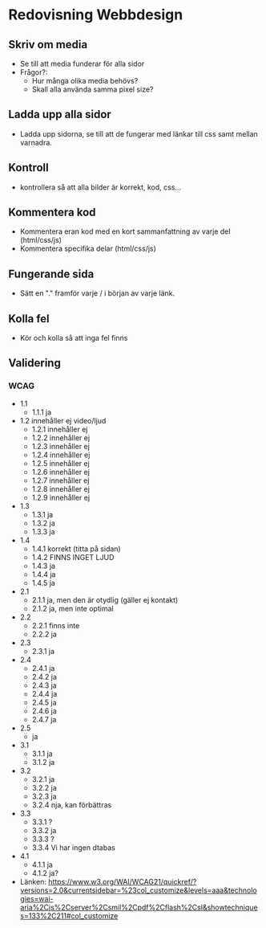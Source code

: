 # Redovisning Webbdesign

## Skriv om media 
- Se till att media funderar för alla sidor
- Frågor?:
  * Hur många olika media behövs?
  * Skall alla använda samma pixel size?

## Ladda upp alla sidor 
- Ladda upp sidorna, se till att de fungerar med länkar till css samt mellan varnadra.

## Kontroll
- kontrollera så att alla bilder är korrekt, kod, css...

## Kommentera kod
- Kommentera eran kod med en kort sammanfattning av varje del (html/css/js)
- Kommentera specifika delar (html/css/js)

## Fungerande sida
- Sätt en "." framför varje / i början av varje länk.

## Kolla fel
- Kör och kolla så att inga fel finns

## Validering
### WCAG
- 1.1
  - 1.1.1 ja
- 1.2 innehåller ej video/ljud
  - 1.2.1 innehåller ej
  - 1.2.2 innehåller ej
  - 1.2.3 innehåller ej
  - 1.2.4 innehåller ej
  - 1.2.5 innehåller ej
  - 1.2.6 innehåller ej
  - 1.2.7 innehåller ej
  - 1.2.8 innehåller ej
  - 1.2.9 innehåller ej
- 1.3
  - 1.3.1 ja
  - 1.3.2 ja
  - 1.3.3 ja
- 1.4
  - 1.4.1 korrekt (titta på sidan)
  - 1.4.2 FINNS INGET LJUD
  - 1.4.3 ja
  - 1.4.4 ja
  - 1.4.5 ja
- 2.1
  - 2.1.1 ja, men den är otydlig (gäller ej kontakt)
  - 2.1.2 ja, men inte optimal
- 2.2
  - 2.2.1 finns inte
  - 2.2.2 ja
- 2.3
  - 2.3.1 ja
- 2.4
  - 2.4.1 ja
  - 2.4.2 ja
  - 2.4.3 ja
  - 2.4.4 ja
  - 2.4.5 ja
  - 2.4.6 ja
  - 2.4.7 ja
 - 2.5 
   - ja
 - 3.1
   - 3.1.1 ja
   - 3.1.2 ja
 - 3.2
   - 3.2.1 ja
   - 3.2.2 ja
   - 3.2.3 ja
   - 3.2.4 nja, kan förbättras
 - 3.3
   - 3.3.1 ?
   - 3.3.2 ja
   - 3.3.3 ?
   - 3.3.4 Vi har ingen dtabas
 - 4.1
   - 4.1.1 ja
   - 4.1.2 ja?
 - Länken: https://www.w3.org/WAI/WCAG21/quickref/?versions=2.0&currentsidebar=%23col_customize&levels=aaa&technologies=wai-aria%2Cjs%2Cserver%2Csmil%2Cpdf%2Cflash%2Csl&showtechniques=133%2C211#col_customize
